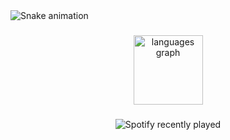 <img src="https://raw.githubusercontent.com/lingyundai/lingyundai/output/snake.svg" alt="Snake animation" />

###

<div align="center">
  <img src="https://github-readme-stats.vercel.app/api/top-langs?username=lingyundai&locale=en&hide_title=true&layout=compact&card_width=320&langs_count=3&theme=nord&hide_border=true&order=2" height="111" alt="languages graph"  />
</div>

###

<div align="center">
  <img src="https://spotify-recently-played-readme.vercel.app/api?count=2&unique=false" alt="Spotify recently played"  />
</div>

###
